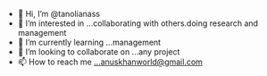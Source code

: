 - 👋 Hi, I’m @tanolianass
- 👀 I’m interested in ...collaborating with others.doing research and management
- 🌱 I’m currently learning ...management
- 💞️ I’m looking to collaborate on ...any project
- 📫 How to reach me ...anuskhanworld@gmail.com

<!---
tanolianass/tanolianass is a ✨ special ✨ repository because its `README.md` (this file) appears on your GitHub profile.
You can click the Preview link to take a look at your changes.
--->
